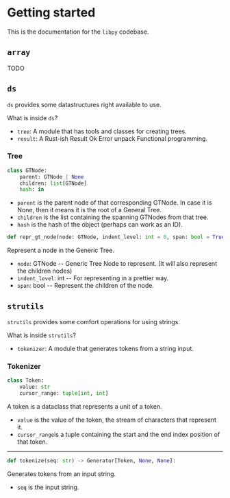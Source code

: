 # Getting started

This is the documentation for the `libpy` codebase.

## `array`

TODO

## `ds`

`ds` provides some datastructures right available to use.

What is inside `ds`?

* `tree`: A module that has tools and classes for creating trees.
* `result`: A Rust-ish Result Ok Error unpack Functional programming.

### Tree

```python
class GTNode:
    parent: GTNode | None
    children: list[GTNode]
    hash: in
```

* `parent` is the parent node of that corresponding GTNode. In case it is None, then it means it is the root of a General Tree.
* `children` is the list containing the spanning GTNodes from that tree. 
* `hash` is the hash of the object (perhaps can work as an ID).


```python
def repr_gt_node(node: GTNode, indent_level: int = 0, span: bool = True):
```

Represent a node in the Generic Tree.

* `node`: GTNode -- Generic Tree Node to represent. (It will also represent the children nodes)
* `indent_level`: int -- For representing in a prettier way.
* `span`: bool -- Represent the children of the node.

## `strutils`

`strutils` provides some comfort operations for using strings.

What is inside `strutils`?

* `tokenizer`: A module that generates tokens from a string input.

### Tokenizer

```python
class Token:
    value: str
    cursor_range: tuple[int, int]
```
A token is a dataclass that represents a unit of a token.

* `value` is the value of the token, the stream of characters that represent it.
* `cursor_range`is a tuple containing the start and the end index position of that token.

---

```python
def tokenize(seq: str) -> Generator[Token, None, None]:
```

Generates tokens from an input string.

* `seq` is the input string.

